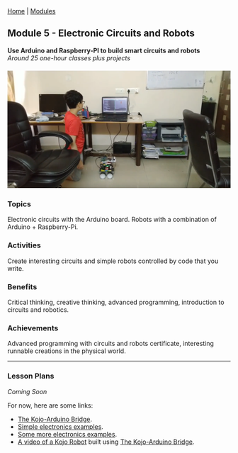 <div class="nav">
  <a href="/index.html">Home</a> | <a href="modules-index.html">Modules</a>
</div>

## Module 5 - Electronic Circuits and Robots
**Use Arduino and Raspberry-PI to build smart circuits and robots**  
*Around 25 one-hour classes plus projects*

<div style="margin-top: 20px;margin-bottom: 20px;text-align:center">
  <img src="module5-images/adi-robot.png" width="600"/>
</div>

### Topics

Electronic circuits with the Arduino board. Robots with a combination of Arduino + Raspberry-Pi.

### Activities

Create interesting circuits and simple robots controlled by code that you write. 

### Benefits

Critical thinking, creative thinking, advanced programming, introduction to circuits and robotics.

### Achievements

Advanced programming with circuits and robots certificate, interesting runnable creations in the physical world.

---

### Lesson Plans

*Coming Soon*

For now, here are some links:

* [The Kojo-Arduino Bridge](https://github.com/litan/kojo-arduino).
* [Simple electronics examples](https://github.com/litan/kojo-arduino/tree/master/examples).
* [Some more electronics examples](https://github.com/litan/kojo-arduino/tree/master/starterkit).
* [A video of a Kojo Robot](https://www.youtube.com/watch?v=atNDPTig2_Y&feature=youtu.be) built using [The Kojo-Arduino Bridge](https://github.com/litan/kojo-arduino).
